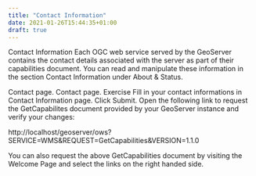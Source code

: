 ```yaml
---
title: "Contact Information"
date: 2021-01-26T15:44:35+01:00
draft: true
---
```


Contact Information
Each OGC web service served by the GeoServer contains the contact details associated with the server as part of their capabilities document. You can read and manipulate these information in the section Contact Information under About & Status.

Contact page.
Contact page.
Exercise
Fill in your contact informations in Contact Information page.
Click Submit.
Open the following link to request the GetCapabilites document provided by your GeoServer instance and verify your changes:

http://localhost/geoserver/ows?SERVICE=WMS&REQUEST=GetCapabilities&VERSION=1.1.0

You can also request the above GetCapabilities document by visiting the Welcome Page and select the links on the right handed side.